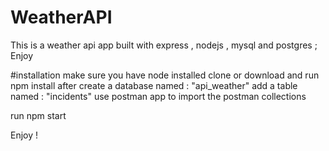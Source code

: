# WeatherAPI
This is a weather api app built with express , nodejs , mysql and postgres ; Enjoy

#installation 
make sure you have node installed
clone or download and run npm install after
create a database named : "api_weather"
add a table named :  "incidents"
use postman app to import the postman collections

run npm start 

Enjoy !
